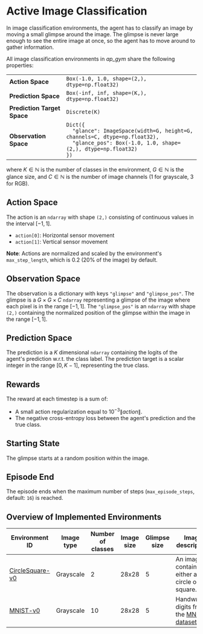 # Active Image Classification

In image classification environments, the agent has to classify an image by moving a small glimpse around the image.
The glimpse is never large enough to see the entire image at once, so the agent has to move around to gather information.

All image classification environments in _ap_gym_ share the following properties:

<table>
    <tr>
        <td><strong>Action Space</strong></td>
        <td><code>Box(-1.0, 1.0, shape=(2,), dtype=np.float32)</code></td>
    </tr>
    <tr>
        <td><strong>Prediction Space</strong></td>
        <td><code>Box(-inf, inf, shape=(K,), dtype=np.float32)</code></td>
    </tr>
    <tr>
        <td><strong>Prediction Target Space</strong></td>
        <td><code>Discrete(K)</code></td>
    </tr>
    <tr>
        <td><strong>Observation Space</strong></td>
        <td>
            <code>Dict({</code><br>
            <code>&nbsp;&nbsp;"glance": ImageSpace(width=G, height=G, channels=C, dtype=np.float32),</code><br>
            <code>&nbsp;&nbsp;"glance_pos": Box(-1.0, 1.0, shape=(2,), dtype=np.float32)</code><br>
            <code>})</code>
        </td>
    </tr>
</table>


where $K \in \mathbb{N}$ is the number of classes in the environment, $G \in \mathbb{N}$ is the glance size, and $C \in \mathbb{N}$ is the number of image channels (1 for grayscale, 3 for RGB).

## Action Space

The action is an `ndarray` with shape `(2,)` consisting of continuous values in the interval $[-1, 1]$.

- `action[0]`: Horizontal sensor movement
- `action[1]`: Vertical sensor movement

**Note**: Actions are normalized and scaled by the environment's `max_step_length`, which is 0.2 (20% of the image) by default.

## Observation Space

The observation is a dictionary with keys `"glimpse"` and `"glimpse_pos"`.
The glimpse is a $G \times G \times C$ `ndarray` representing a glimpse of the image where each pixel is in the range $[-1, 1]$.
The `"glimpse_pos"` is an `ndarray` with shape `(2,)` containing the normalized position of the glimpse within the image in the range $[-1, 1]$.

## Prediction Space

The prediction is a $K$ dimensional `ndarray` containing the logits of the agent's prediction w.r.t. the class label.
The prediction target is a scalar integer in the range $[0, K - 1]$, representing the true class.

## Rewards

The reward at each timestep is a sum of:

- A small action regularization equal to $10^{-3} \lVert action\rVert$.
- The negative cross-entropy loss between the agent's prediction and the true class.

## Starting State

The glimpse starts at a random position within the image.

## Episode End

The episode ends when the maximum number of steps (`max_episode_steps`, default: `16`) is reached.

## Overview of Implemented Environments

| Environment ID                      | Image type | Number of classes | Image size | Glimpse size | Image description                                                               |
|-------------------------------------|------------|-------------------|------------|--------------|---------------------------------------------------------------------------------|
| [CircleSquare-v0](CircleSquare)              | Grayscale  | 2                 | 28x28      | 5            | An image containing either a circle or square.                                  |
| [MNIST-v0](MNIST)                | Grayscale  | 10                | 28x28      | 5            | Handwritten digits from the [MNIST dataset](http://yann.lecun.com/exdb/mnist/). |